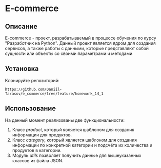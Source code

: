 # E-commerce

## Описание

E-commerce - проект, разрабатываемый в процессе обучения по курсу "Разработчик на Python".
Данный проект является ядром для создания сервисов, а также работы с данными, которые представляют собой сущности или объекты со своими параметрами и методами.

## Установка

Клонируйте репозиторий:
```
https://github.com/Daniil-Tarasov/e_commerce/tree/feature/homework_14_1
```

## Использование

На данный момент реализованы две функциональности:
1. Класс *product*, который является шаблоном для создания информации для продуктов.
2. Класс *category*, который является шаблоном для создания информации по конкретной категории и подсчёта их количества и продуктов в категории.
3. Модуль *utils* позволяет получить данные для вышеуказанных классов из файла JSON.
